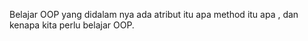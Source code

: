 Belajar OOP  yang didalam nya ada atribut itu apa method itu apa , dan kenapa kita perlu belajar OOP.